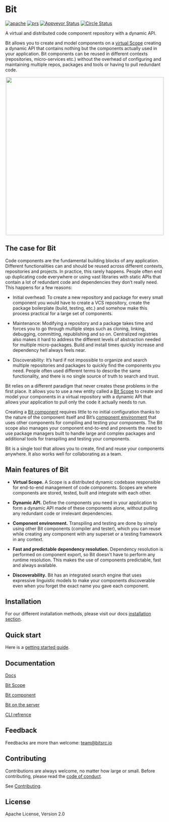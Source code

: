 
<p align="left">
<h1>Bit</h1>
</p>
<div style="text-align:left">
  <a href="https://opensource.org/licenses/Apache-2.0"><img alt="apache" src="https://img.shields.io/badge/License-Apache%202.0-blue.svg"></a>
  <a href="https://github.com/teambit/bit/blob/master/CONTRIBUTING.md"><img alt="prs" src="https://img.shields.io/badge/PRs-welcome-brightgreen.svg"></a>
  <a href="https://github.com/teambit/bit/blob/master/CONTRIBUTING.md"><img alt="Appveyor Status" src="https://ci.appveyor.com/api/projects/status/vg7wvfvku12kkxkc?svg=true"></a>
  <a href="https://github.com/teambit/bit/blob/master/CONTRIBUTING.md"><img alt="Circle Status" src="https://circleci.com/gh/teambit/bit/tree/master.svg?style=shield&circle-token=d9fc5b19b90fb7e0655d941a5d7f21b61174c4e7"></a>
</p>

</div>

A virtual and distributed code component repository with a dynamic API.

Bit allows you to create and model components on a [virtual Scope](https://teambit.github.io/bit/bit-scope.html) creating a dynamic API that contains nothing but the components actually used in your application. Bit components can be reused in different contexts (repositories, micro-services etc.) without the overhead of configuring and maintaining multiple repos, packages and tools or having to pull redundant code. 
 

<p align="center">
  <img src="https://storage.googleapis.com/bit-assets/gifs/leftpad2.gif" height="500">
</p>

## The case for Bit

Code components are the fundamental building blocks of any application.
Different functionalities can and should be reused across different contexts, repositories and projects. In practice, this rarely happens. People often end up duplicating code everywhere or using vast libraries with static APIs that contain a lot of redundant code and dependencies they don’t really need. This happens for a few reasons:

* Initial overhead: To create a new repository and package for every small component you would have to create a VCS repository, create the package boilerplate (build, testing, etc.) and somehow make this process practical for a large set of components.

* Maintenance: Modifying a repository and a package takes time and forces you to go through multiple steps such as cloning, linking, debugging, committing, republishing and so on. Centralized registries also makes it hard to address the different levels of abstraction needed for multiple micro-packages. Build and install times quickly increase and dependency hell always feels near.

* Discoverability: It’s hard if not impossible to organize and search multiple repositories and packages to quickly find the components you need. People often used different terms to describe the same functionality, and there is no single source of truth to search and trust.

Bit relies on a different paradigm that never creates these problems in the first place. It allows you to use a new entity called a [Bit Scope](https://teambit.github.io/bit/bit-scope.html) to create and model your components in a virtual repository with a dynamic API that allows your application to pull only the code it actually needs to run. 

Creating a [Bit component](https://teambit.github.io/bit/bit-component.html) requires little to no initial configuration thanks to the nature of the component itself and Bit’s [component environment](https://teambit.github.io/bit/bit-component.html#component-environment) that uses other components for compiling and testing your components. The Bit scope also manages your component end-to-end and prevents the need to use package managers built to handle large and complex packages and additional tools for transpiling and testing your components. 

Bit is a single tool that allows you to create, find and reuse your components anywhere. It also works well for collaborating as a team.

## Main features of Bit

- **Virtual Scope.** A Scope is a distributed dynamic codebase responsible for end-to-end management of code components. Scopes are where components are stored, tested, built and integrate with each other.

- **Dynamic API.** Define the components you need in your application to form a dynamic API made of these components alone, without pulling any redundant code or irrelevant dependencies. 

- **Component environment.** Transpiling and testing are done by simply using other Bit components (compiler and tester), which you can reuse while creating any component with any superset or a testing framework in any context.

- **Fast and predictable dependency resolution.** Dependency resolution is performed on component export, so Bit doesn't have to perform any runtime resolution. This makes the use of components predictable, fast and always available.

- **Discoverability.** Bit has an integrated search engine that uses expressive linguistic models to make your components discoverable even when you forget the exact name you gave each component.


## Installation

For our different installation methods, please visit our docs [installation section](https://teambit.github.io/bit/installation.html).

## Quick start

Here is a [getting started guide](https://teambit.github.io/bit/getting-started.html).

## Documentation

[Docs](https://teambit.github.io/bit)

[Bit Scope](https://teambit.github.io/bit/bit-scope.html)

[Bit component](https://teambit.github.io/bit/bit-component.html)

[Bit on the server](https://teambit.github.io/bit/bit-on-the-server.html)

[CLI refrence](https://teambit.github.io/bit/cli-reference.html)

## Feedback

Feedbacks are more than welcome: [team@bitsrc.io](mailto:team@bitsrc.io)

## Contributing

Contributions are always welcome, no matter how large or small. Before contributing, please read the [code of conduct](CODE_OF_CONDUCT.md).

See [Contributing](CONTRIBUTING.md).

## License

Apache License, Version 2.0
